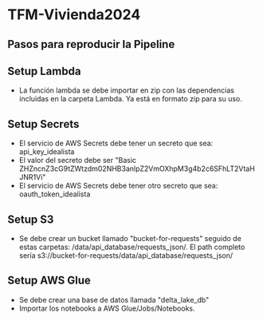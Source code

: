 # TFM-Vivienda2024

## Pasos para reproducir la Pipeline

## Setup Lambda
* La función lambda se debe importar en zip con las dependencias incluidas en la carpeta Lambda. Ya está en formato zip para su uso.

## Setup Secrets
* El servicio de AWS Secrets debe tener un secreto que sea: api_key_idealista
* El valor del secreto debe ser "Basic ZHZncnZ3cG9tZWtzdm02NHB3anlpZ2VmOXhpM3g4b2c6SFhLT2VtaHJNR1Vi"
* El servicio de AWS Secrets debe tener otro secreto que sea: oauth_token_idealista

## Setup S3
* Se debe crear un bucket llamado "bucket-for-requests" seguido de estas carpetas: /data/api_database/requests_json/. El path completo sería s3://bucket-for-requests/data/api_database/requests_json/

## Setup AWS Glue
* Se debe crear una base de datos llamada "delta_lake_db"
* Importar los notebooks a AWS Glue/Jobs/Notebooks.
